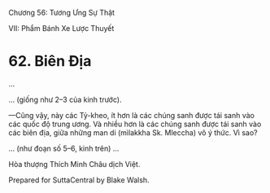 

Chương 56: Tương Ưng Sự Thật

VII: Phẩm Bánh Xe Lược Thuyết

# 62\. Biên Ðịa

…

… (giống như 2–3 của kinh trước).

—Cũng vậy, này các Tỷ-kheo, ít hơn là các chúng sanh được tái sanh vào các quốc độ trung ương. Và nhiều hơn là các chúng sanh được tái sanh vào các biên địa, giữa những man di (mìlakkha Sk. Mleccha) vô ý thức. Vì sao?

… (như đoạn số 5–6, kinh trên) …

Hòa thượng Thích Minh Châu dịch Việt.

Prepared for SuttaCentral by Blake Walsh.
